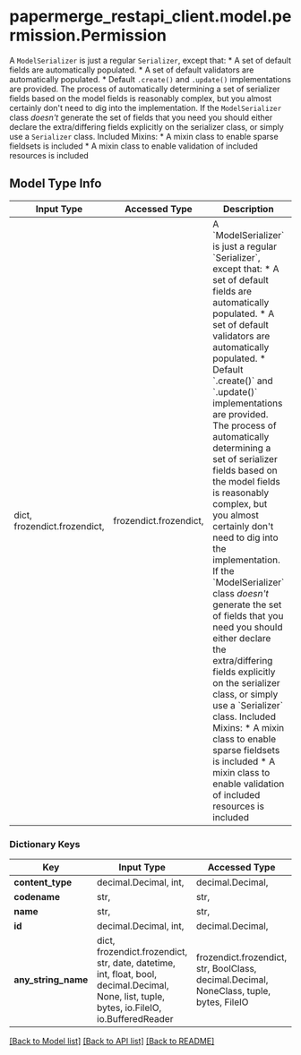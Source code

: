 # papermerge_restapi_client.model.permission.Permission

A `ModelSerializer` is just a regular `Serializer`, except that:  * A set of default fields are automatically populated. * A set of default validators are automatically populated. * Default `.create()` and `.update()` implementations are provided.  The process of automatically determining a set of serializer fields based on the model fields is reasonably complex, but you almost certainly don't need to dig into the implementation.  If the `ModelSerializer` class *doesn't* generate the set of fields that you need you should either declare the extra/differing fields explicitly on the serializer class, or simply use a `Serializer` class.   Included Mixins:  * A mixin class to enable sparse fieldsets is included * A mixin class to enable validation of included resources is included

## Model Type Info
Input Type | Accessed Type | Description | Notes
------------ | ------------- | ------------- | -------------
dict, frozendict.frozendict,  | frozendict.frozendict,  | A &#x60;ModelSerializer&#x60; is just a regular &#x60;Serializer&#x60;, except that:  * A set of default fields are automatically populated. * A set of default validators are automatically populated. * Default &#x60;.create()&#x60; and &#x60;.update()&#x60; implementations are provided.  The process of automatically determining a set of serializer fields based on the model fields is reasonably complex, but you almost certainly don&#x27;t need to dig into the implementation.  If the &#x60;ModelSerializer&#x60; class *doesn&#x27;t* generate the set of fields that you need you should either declare the extra/differing fields explicitly on the serializer class, or simply use a &#x60;Serializer&#x60; class.   Included Mixins:  * A mixin class to enable sparse fieldsets is included * A mixin class to enable validation of included resources is included | 

### Dictionary Keys
Key | Input Type | Accessed Type | Description | Notes
------------ | ------------- | ------------- | ------------- | -------------
**content_type** | decimal.Decimal, int,  | decimal.Decimal,  |  | 
**codename** | str,  | str,  |  | 
**name** | str,  | str,  |  | 
**id** | decimal.Decimal, int,  | decimal.Decimal,  |  | 
**any_string_name** | dict, frozendict.frozendict, str, date, datetime, int, float, bool, decimal.Decimal, None, list, tuple, bytes, io.FileIO, io.BufferedReader | frozendict.frozendict, str, BoolClass, decimal.Decimal, NoneClass, tuple, bytes, FileIO | any string name can be used but the value must be the correct type | [optional]

[[Back to Model list]](../../README.md#documentation-for-models) [[Back to API list]](../../README.md#documentation-for-api-endpoints) [[Back to README]](../../README.md)

